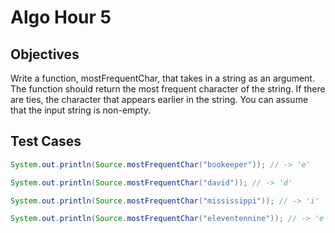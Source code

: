 # Algo Hour 5

## Objectives

Write a function, mostFrequentChar, that takes in a string as an argument. 
The function should return the most frequent character of the string. If there are ties, 
the character that appears earlier in the string. You can assume that the input string is non-empty.

## Test Cases

```java
System.out.println(Source.mostFrequentChar("bookeeper")); // -> 'e'
```

```java
System.out.println(Source.mostFrequentChar("david")); // -> 'd'
```

```java
System.out.println(Source.mostFrequentChar("mississippi")); // -> 'i'
```

```java
System.out.println(Source.mostFrequentChar("eleventennine")); // -> 'e'
```
